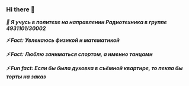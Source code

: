 ### Hi there 👋
***🤔 Я учусь в политехе на направлении Радиотехника в группе 4931101/30002***

***⚡ Fact: Увлекаюсь физикой и математикой***

***⚡ Fact: Люблю заниматься спортом, а именно танцами***

***⚡ Fun fact: Если бы была духовка в съёмной квартире, то пекла бы торты на заказ***





<!--
**korovinaen/korovinaen** is a ✨ _special_ ✨ repository because its `README.md` (this file) appears on your GitHub profile.

Here are some ideas to get you started:

- 🔭 I’m currently working on ...
- 🌱 I’m currently learning ...
- 👯 I’m looking to collaborate on ...
- 🤔 I’m looking for help with ...
- 💬 Ask me about ...
- 📫 How to reach me: ...
-  Pronouns: ...
- ⚡ Fun fact: ...
-->
